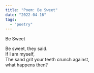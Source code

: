 ```yaml
---
title: "Poem: Be Sweet"
date: "2022-04-16"
tags: 
  - "poetry"
---
```


Be Sweet

Be sweet, they said.  
If I am myself,  
The sand grit your teeth crunch against,  
what happens then?
